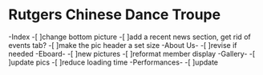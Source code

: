 Rutgers Chinese Dance Troupe
============================
-Index
  -[ ]change bottom picture
  -[ ]add a recent news section, get rid of events tab?
  -[ ]make the pic header a set size
-About Us- 
-[ ]revise if needed
-Eboard- 
-[ ]new pictures
-[ ]reformat member display
-Gallery-
-[ ]update pics
-[ ]reduce loading time
-Performances- 
-[ ]update

